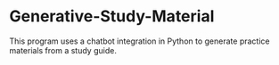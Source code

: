 # Generative-Study-Material
This program uses a chatbot integration in Python to generate practice materials from a study guide.
